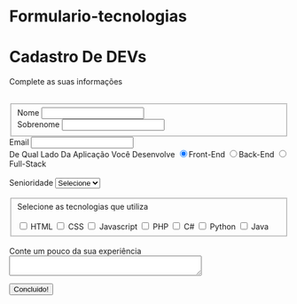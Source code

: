 # Formulario-tecnologias
<!DOCTYPE html>
<html lang="en">
<head>
    <meta charset="UTF-8">
    <meta name="viewport" content="width=device-width, initial-scale=1.0">
    <title>Cadastro</title>
</head>
<body>
 
  <div>
    <h1>Cadastro De DEVs</h1>
    <p>Complete as suas informações</p>
    <br>
  </div>  

<form>
    <fieldset>
        <div>
        <label>Nome</label>
        <input type="text" name="nome" id="nome">
        </div>

<div>
    <label>Sobrenome</label>
    <input type="text" name="Sobrenome" id="Sobrenome">
</div>
</fieldset>

<div>
    <label>Email</label>
    <input type="email" name="email" id="email">
</div>

<div>
<label>De Qual Lado Da Aplicação Você Desenvolve</label>
<label>
    <input type="radio" name="devweb" value="Front-End" checked>Front-End
</label>
<label>
  <input type="radio" name="devweb" value="Back-End">Back-End
</label>
<label>
    <input type="radio" name="Devweb" value="Full-Stack">Full-Stack
</label>
</div>
<br>
<div>
    <label>Senioridade</label>
    <select id="senioridade">
        <option selected disabled value="">Selecione</option>
        <option>Junior</option>
        <option>Pleno</option>
        <option>Sênior</option>
    </select>
</div>

<br>
<fieldset>
    <div>
        <label>Selecione as tecnologias que utiliza</label><br><br>
        <input type="checkbox" id="tecnologia1" name="tecnologia1" value="HTML">
        <label for="tecnologia1">HTML</label>
        <input type="checkbox" id="tecnologia2" name="tecnologia2" value="CSS">
        <label for="tecnologia2">CSS</label>
        <input type="checkbox" id="tecnologia3" name="tecnologia3" value="Javascript">
        <label for="tecnologia3">Javascript</label>
        <input type="checkbox" id="tecnologia4" name="tecnologia4" value="PHP">
        <label for="tecnologia4">PHP</label>
        <input type="checkbox" id="tecnologia5" name="tecnologia5" value="C#">
        <label for="tecnologia5">C#</label>
        <input type="checkbox" id="tecnologia6" name="tecnologia6" value="Python">
        <label for="tecnologia6">Python</label>
        <input type="checkbox" id="tecnologia7" name="tecnologia7" value="Java">
        <label for="tecnologia7">Java</label>
    </div>
</fieldset>

<div>
    <br>
    <label>Conte um pouco da sua experiência</label>
    <textarea row="6" style="width:26em" id="experiência" name="experiência"></textarea>
</div>

<button type="submit">Concluido!</button>

</form>
</body>
</html>
